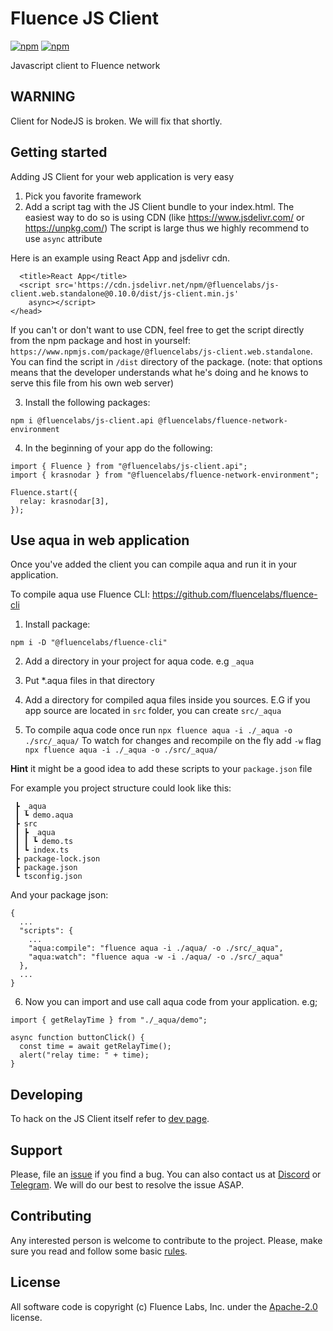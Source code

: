 # Fluence JS Client

[![npm](https://img.shields.io/npm/v/@fluencelabs/js-client.api?label=@fluencelabs/js-client.api)](https://www.npmjs.com/package/@fluencelabs/js-client.api)
[![npm](https://img.shields.io/npm/v/@fluencelabs/js-client.web.standalone?label=@fluencelabs/js-client.web.standalone)](https://www.npmjs.com/package/@fluencelabs/js-client.web.standalone)

Javascript client to Fluence network

## WARNING

Client for NodeJS is broken. We will fix that shortly.

## Getting started

Adding JS Client for your web application is very easy

1. Pick you favorite framework
2. Add a script tag with the JS Client bundle to your index.html. The easiest way to do so is using CDN (like https://www.jsdelivr.com/ or https://unpkg.com/) The script is large thus we highly recommend to use `async` attribute

Here is an example using React App and jsdelivr cdn.

```
  <title>React App</title>
  <script src='https://cdn.jsdelivr.net/npm/@fluencelabs/js-client.web.standalone@0.10.0/dist/js-client.min.js'
    async></script>
</head>
```

If you can't or don't want to use CDN, feel free to get the script directly from the npm package and host in yourself: `https://www.npmjs.com/package/@fluencelabs/js-client.web.standalone`. You can find the script in `/dist` directory of the package. (note: that options means that the developer understands what he's doing and he knows to serve this file from his own web server)

3. Install the following packages:

```
npm i @fluencelabs/js-client.api @fluencelabs/fluence-network-environment
```

4. In the beginning of your app do the following:

```
import { Fluence } from "@fluencelabs/js-client.api";
import { krasnodar } from "@fluencelabs/fluence-network-environment";

Fluence.start({
  relay: krasnodar[3],
});
```

## Use aqua in web application

Once you've added the client you can compile aqua and run it in your application.

To compile aqua use Fluence CLI: https://github.com/fluencelabs/fluence-cli

1. Install package:

```
npm i -D "@fluencelabs/fluence-cli"
```

2. Add a directory in your project for aqua code. e.g `_aqua`

3. Put \*.aqua files in that directory

4. Add a directory for compiled aqua files inside you sources. E.G if you app source are located in `src` folder, you can create `src/_aqua`

5. To compile aqua code once run `npx fluence aqua -i ./_aqua -o ./src/_aqua/`
   To watch for changes and recompile on the fly add `-w` flag `npx fluence aqua -i ./_aqua -o ./src/_aqua/`

**Hint**
it might be a good idea to add these scripts to your `package.json` file

For example you project structure could look like this:

```
 ┣ _aqua
 ┃ ┗ demo.aqua
 ┣ src
 ┃ ┣ _aqua
 ┃ ┃ ┗ demo.ts
 ┃ ┗ index.ts
 ┣ package-lock.json
 ┣ package.json
 ┗ tsconfig.json
```

And your package json:

```
{
  ...
  "scripts": {
    ...
    "aqua:compile": "fluence aqua -i ./aqua/ -o ./src/_aqua",
    "aqua:watch": "fluence aqua -w -i ./aqua/ -o ./src/_aqua"
  },
  ...
}
```

6. Now you can import and use call aqua code from your application. e.g;

```
import { getRelayTime } from "./_aqua/demo";

async function buttonClick() {
  const time = await getRelayTime();
  alert("relay time: " + time);
}
```

## Developing

To hack on the JS Client itself refer to [dev page](./DEVLOPING.md).

## Support

Please, file an [issue](https://github.com/fluencelabs/fluence-js/issues) if you find a bug. You can also contact us at [Discord](https://discord.com/invite/5qSnPZKh7u) or [Telegram](https://t.me/fluence_project). We will do our best to resolve the issue ASAP.

## Contributing

Any interested person is welcome to contribute to the project. Please, make sure you read and follow some basic [rules](./CONTRIBUTING.md).

## License

All software code is copyright (c) Fluence Labs, Inc. under the [Apache-2.0](./LICENSE) license.
